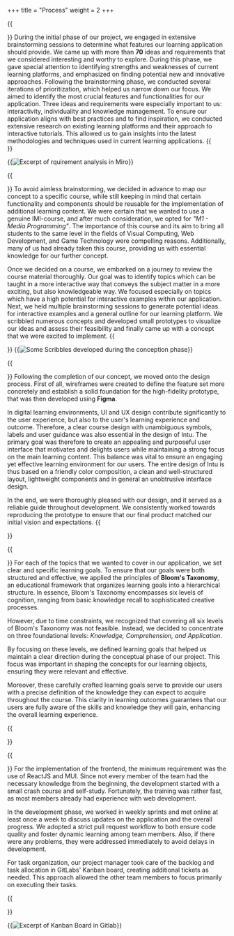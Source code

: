 +++
title = "Process"
weight = 2
+++

{{<section title="Requirements Analysis">}}
During the initial phase of our project, we engaged in extensive brainstorming sessions to determine what features our learning application should provide. We came up with more than **70** ideas and requirements that we considered interesting and worthy to explore.
During this phase, we gave special attention to identifying strengths and weaknesses of current learning platforms, and emphasized on finding potential new and innovative approaches.
Following the brainstorming phase, we conducted several iterations of prioritization, which helped us narrow down our focus. We aimed to identify the most crucial features and functionalities for our application. Three ideas and requirements were especially important to us: interactivity, individuality and knowledge management. To ensure our application aligns with best practices and to find inspiration, we conducted extensive research on existing learning platforms and their approach to interactive tutorials. This allowed us to gain insights into the latest methodologies and techniques used in current learning applications.
{{</section>}}

{{<image src="Miro.png" caption="Excerpt of requirement analysis in Miro" alt="Excerpt of rquirement analysis in Miro">}}

{{<section title="Concept">}}
To avoid aimless brainstorming, we decided in advance to map our concept to a specific course, while still keeping in mind that certain functionality and components should be reusable for the implementation of additional learning content. We were certain that we wanted to use a genuine IMI-course, and after much consideration, we opted for _"M1 - Media Programming"_. The importance of this course and its aim to bring all students to the same level in the fields of Visual Computing, Web Development, and Game Technology were compelling reasons. Additionally, many of us had already taken this course, providing us with essential knowledge for our further concept.

Once we decided on a course, we embarked on a journey to review the course material thoroughly. Our goal was to identify topics which can be taught in a more interactive way that conveys the subject matter in a more exciting, but also knowledgeable way. We focused especially on topics which have a high potential for interactive examples within our application.
Next, we held multiple brainstorming sessions to generate potential ideas for interactive examples and a general outline for our learning platform. We scribbled numerous concepts and developed small prototypes to visualize our ideas and assess their feasibility and finally came up with a concept that we were excited to implement.
{{</section>}}
{{<image src="Scribbles.png" caption="Some Scribbles developed during the concept phase" alt="Some Scribbles developed during the conception phase">}}

{{<section title="Design">}}
Following the completion of our concept, we moved onto the design process. First of all, wireframes were created to define the feature set more concretely and establish a solid foundation for the high-fidelity prototype, that was then developed using **Figma**.

In digital learning environments, UI and UX design contribute significantly to the user experience, but also to the user's learning experience and outcome. Therefore, a clear course design with unambiguous symbols, labels and user guidance was also essential in the design of Intu. The primary goal was therefore to create an appealing and purposeful user interface that motivates and delights users while maintaining a strong focus on the main learning content. This balance was vital to ensure an engaging yet effective learning environment for our users. The entire design of Intu is thus based on a friendly color composition, a clean and well-structured layout, lightweight components and in general an unobtrusive interface design.

In the end, we were thoroughly pleased with our design, and it served as a reliable guide throughout development. We consistently worked towards reproducing the prototype to ensure that our final product matched our initial vision and expectations.
{{</section>}}

{{<section title="Didactic & Learning Goals">}}
For each of the topics that we wanted to cover in our application, we set clear and specific learning goals. To ensure that our goals were both structured and effective, we applied the principles of **Bloom's Taxonomy**, an educational framework that organizes learning goals into a hierarchical structure. In essence, Bloom's Taxonomy encompasses six levels of cognition, ranging from basic knowledge recall to sophisticated creative processes.

However, due to time constraints, we recognized that covering all six levels of Bloom's Taxonomy was not feasible. Instead, we decided to concentrate on three foundational levels: _Knowledge, Comprehension, and Application_.

By focusing on these levels, we defined learning goals that helped us maintain a clear direction during the conceptual phase of our project. This focus was important in shaping the concepts for our learning objects, ensuring they were relevant and effective.

Moreover, these carefully crafted learning goals serve to provide our users with a precise definition of the knowledge they can expect to acquire throughout the course. This clarity in learning outcomes guarantees that our users are fully aware of the skills and knowledge they will gain, enhancing the overall learning experience.

{{</section>}}

{{<section title="Implementation">}}
For the implementation of the frontend, the minimum requirement was the use of ReactJS and MUI. Since not every member of the team had the necessary knowledge from the beginning, the development started with a small crash course and self-study.
Fortunately, the training was rather fast, as most members already had experience with web development.

In the development phase, we worked in weekly sprints and met online at least once a week to discuss updates on the application and the overall progress.
We adopted a strict pull request workflow to both ensure code quality and foster dynamic learning among team members. Also, if there were any problems, they were addressed immediately to avoid delays in development.

For task organization, our project manager took care of the backlog and task allocation in GitLabs' Kanban board, creating additional tickets as needed. This approach allowed the other team members to focus primarily on executing their tasks.

{{</section>}}

{{<image src="Kanban.png" caption="Excerpt of Kanban Board in Gitlab" alt="Excerpt of Kanban Board in Gitlab">}}

